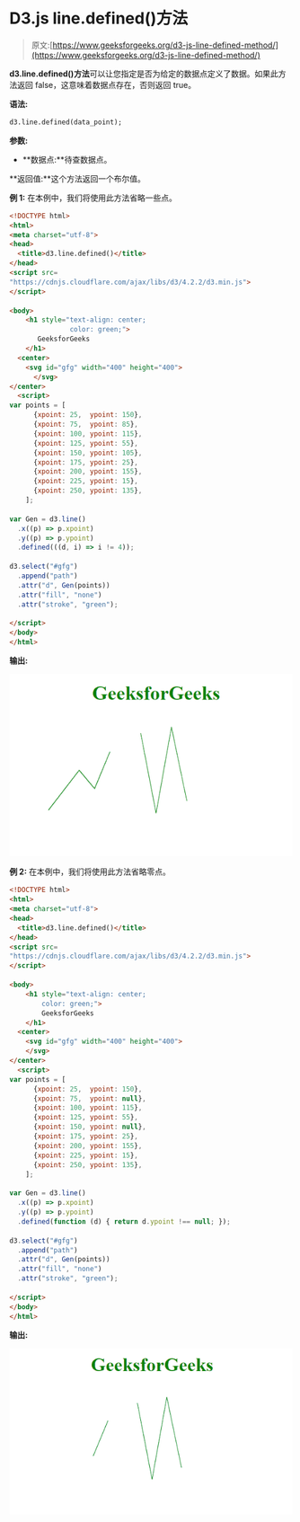 # D3.js line.defined()方法

> 原文:[https://www.geeksforgeeks.org/d3-js-line-defined-method/](https://www.geeksforgeeks.org/d3-js-line-defined-method/)

**d3.line.defined()方法**可以让您指定是否为给定的数据点定义了数据。如果此方法返回 false，这意味着数据点存在，否则返回 true。

**语法:**

```html
d3.line.defined(data_point);
```

**参数:**

*   **数据点:**待查数据点。

**返回值:**这个方法返回一个布尔值。

**例 1:** 在本例中，我们将使用此方法省略一些点。

```html
<!DOCTYPE html>
<html>
<meta charset="utf-8">
<head>
  <title>d3.line.defined()</title>
</head>
<script src=
"https://cdnjs.cloudflare.com/ajax/libs/d3/4.2.2/d3.min.js">
</script>

<body>
    <h1 style="text-align: center; 
               color: green;">
       GeeksforGeeks
    </h1>
  <center>
    <svg id="gfg" width="400" height="400">
      </svg>
</center>
  <script>
var points = [
      {xpoint: 25,  ypoint: 150},
      {xpoint: 75,  ypoint: 85},
      {xpoint: 100, ypoint: 115},
      {xpoint: 125, ypoint: 55},
      {xpoint: 150, ypoint: 105},
      {xpoint: 175, ypoint: 25},
      {xpoint: 200, ypoint: 155},
      {xpoint: 225, ypoint: 15},
      {xpoint: 250, ypoint: 135},
    ];

var Gen = d3.line()
  .x((p) => p.xpoint)
  .y((p) => p.ypoint)
  .defined(((d, i) => i != 4));

d3.select("#gfg")
  .append("path")
  .attr("d", Gen(points))
  .attr("fill", "none")
  .attr("stroke", "green");

</script>
</body>
</html>
```

**输出:**

![](img/996d4fcfb1e0199bba37db94b395c006.png)

**例 2:** 在本例中，我们将使用此方法省略零点。

```html
<!DOCTYPE html>
<html>
<meta charset="utf-8">
<head>
  <title>d3.line.defined()</title>
</head>
<script src=
"https://cdnjs.cloudflare.com/ajax/libs/d3/4.2.2/d3.min.js">
</script>

<body>
    <h1 style="text-align: center;
        color: green;">
        GeeksforGeeks
    </h1>
  <center>
    <svg id="gfg" width="400" height="400">
    </svg>
</center>
  <script>
var points = [
      {xpoint: 25,  ypoint: 150},
      {xpoint: 75,  ypoint: null},
      {xpoint: 100, ypoint: 115},
      {xpoint: 125, ypoint: 55},
      {xpoint: 150, ypoint: null},
      {xpoint: 175, ypoint: 25},
      {xpoint: 200, ypoint: 155},
      {xpoint: 225, ypoint: 15},
      {xpoint: 250, ypoint: 135},
    ];

var Gen = d3.line()
  .x((p) => p.xpoint)
  .y((p) => p.ypoint)
  .defined(function (d) { return d.ypoint !== null; });

d3.select("#gfg")
  .append("path")
  .attr("d", Gen(points))
  .attr("fill", "none")
  .attr("stroke", "green");

</script>
</body>
</html>
```

**输出:**

![](img/d5e9c69dc5d03e5517b1aa95799bcebc.png)